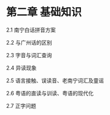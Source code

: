 # 第二章 基础知识

2.1 南宁白话拼音方案

2.2 与广州话的区别

2.3 字音与词汇查询

2.4 异读现象

2.5 语言接触、误读音、老南宁词汇及童谣

2.6 粤语的直读与训读、粤语的现代化

2.7 正字问题
